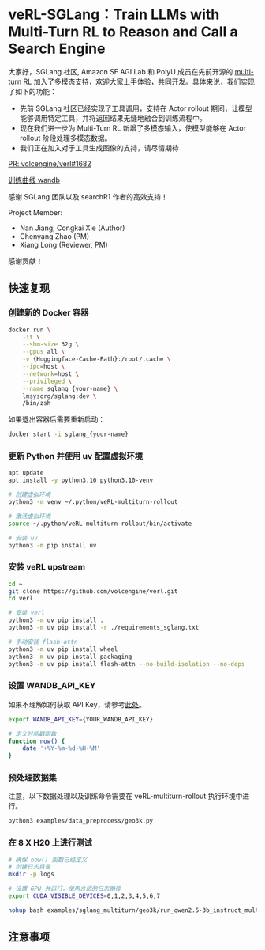 # veRL-SGLang：Train LLMs with Multi-Turn RL to Reason and Call a Search Engine

大家好，SGLang 社区, Amazon SF AGI Lab 和 PolyU 成员在先前开源的 [multi-turn RL](https://github.com/zhaochenyang20/Awesome-ML-SYS-Tutorial/blob/main/rlhf/verl/multi-turn/release_log/verl-multiturn-rollout-Release_ZH.md) 加入了多模态支持，欢迎大家上手体验，共同开发。具体来说，我们实现了如下的功能：

- 先前 SGLang 社区已经实现了工具调用，支持在 Actor rollout 期间，让模型能够调用特定工具，并将返回结果无缝地融合到训练流程中。
- 现在我们进一步为 Multi-Turn RL 新增了多模态输入，使模型能够在 Actor rollout 阶段处理多模态数据。
- 我们正在加入对于工具生成图像的支持，请尽情期待

[PR: volcengine/verl#1682](https://github.com/volcengine/verl/pull/)

[训练曲线 wandb](tbd)

感谢 SGLang 团队以及 searchR1 作者的高效支持！

Project Member:

- Nan Jiang, Congkai Xie (Author)
- Chenyang Zhao (PM)
- Xiang Long (Reviewer, PM)

感谢贡献！

## 快速复现

### 创建新的 Docker 容器

```bash
docker run \
    -it \
    --shm-size 32g \
    --gpus all \
    -v {Huggingface-Cache-Path}:/root/.cache \
    --ipc=host \
    --network=host \
    --privileged \
    --name sglang_{your-name} \
    lmsysorg/sglang:dev \
    /bin/zsh
```

如果退出容器后需要重新启动：

```bash 
docker start -i sglang_{your-name}
```


### 更新 Python 并使用 uv 配置虚拟环境

```bash 
apt update
apt install -y python3.10 python3.10-venv

# 创建虚拟环境
python3 -m venv ~/.python/veRL-multiturn-rollout

# 激活虚拟环境
source ~/.python/veRL-multiturn-rollout/bin/activate

# 安装 uv
python3 -m pip install uv
```


### 安装 veRL upstream

```bash 
cd ~
git clone https://github.com/volcengine/verl.git
cd verl

# 安装 verl
python3 -m uv pip install .
python3 -m uv pip install -r ./requirements_sglang.txt

# 手动安装 flash-attn
python3 -m uv pip install wheel
python3 -m uv pip install packaging
python3 -m uv pip install flash-attn --no-build-isolation --no-deps
```

### 设置 WANDB_API_KEY

如果不理解如何获取 API Key，请参考[此处](https://community.wandb.ai/t/where-can-i-find-the-api-token-for-my-project/7914)。

```bash 
export WANDB_API_KEY={YOUR_WANDB_API_KEY}

# 定义时间戳函数
function now() {
    date '+%Y-%m-%d-%H-%M'
}
```


### **预处理数据集**

注意，以下数据处理以及训练命令需要在 veRL-multiturn-rollout 执行环境中进行。

```bash 
python3 examples/data_preprocess/geo3k.py
```


### 在 8 X H20 上进行测试

```bash 
# 确保 now() 函数已经定义
# 创建日志目录
mkdir -p logs

# 设置 GPU 并运行，使用合适的日志路径
export CUDA_VISIBLE_DEVICES=0,1,2,3,4,5,6,7

nohup bash examples/sglang_multiturn/geo3k/run_qwen2.5-3b_instruct_multiturn.sh trainer.experiment_name=qwen2.5-3b-it_rm-geo3k-sgl-multiturn-$(now) > logs/geo3k$(now).log 2>&1 &
```
## 注意事项

